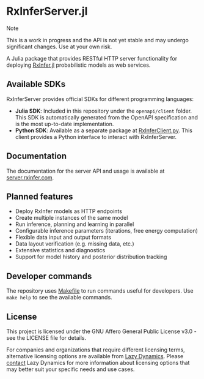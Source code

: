 # RxInferServer.jl

> [!NOTE]  
> This is a work in progress and the API is not yet stable and may undergo significant changes. Use at your own risk.

A Julia package that provides RESTful HTTP server functionality for deploying [RxInfer.jl](https://github.com/biaslab/RxInfer.jl) probabilistic models as web services.

## Available SDKs

RxInferServer provides official SDKs for different programming languages:

- **Julia SDK**: Included in this repository under the `openapi/client` folder. This SDK is automatically generated from the OpenAPI specification and is the most up-to-date implementation.
- **Python SDK**: Available as a separate package at [RxInferClient.py](https://github.com/lazydynamics/RxInferClient.py). This client provides a Python interface to interact with RxInferServer.

## Documentation

The documentation for the server API and usage is available at [server.rxinfer.com](https://server.rxinfer.com).

## Planned features

- Deploy RxInfer models as HTTP endpoints
- Create multiple instances of the same model
- Run inference, planning and learning in parallel
- Configurable inference parameters (iterations, free energy computation)
- Flexible data input and output formats
- Data layout verification (e.g. missing data, etc.)
- Extensive statistics and diagnostics
- Support for model history and posterior distribution tracking

## Developer commands 

The repository uses [Makefile](https://www.gnu.org/software/make/manual/make.html) to run commands useful for developers. Use `make help` to see the available commands.

## License

This project is licensed under the GNU Affero General Public License v3.0 - see the LICENSE file for details.

For companies and organizations that require different licensing terms, alternative licensing options are available from [Lazy Dynamics](https://www.lazydynamics.com). Please [contact](mailto:info@lazydynamics.com) Lazy Dynamics for more information about licensing options that may better suit your specific needs and use cases.
